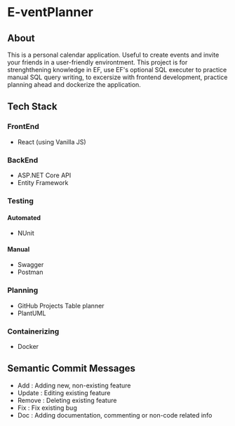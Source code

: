 # E-ventPlanner
## About
This is a personal calendar application. Useful to create events and invite your friends in a user-friendly environtment.
This project is for strenghthening knowledge in EF, use EF's optional SQL executer to practice manual SQL query writing, to excersize with frontend development, practice planning ahead and dockerize the application.

## Tech Stack
### FrontEnd
  - React (using Vanilla JS)
### BackEnd
  - ASP.NET Core API
  - Entity Framework
### Testing
  #### Automated
  - NUnit
  #### Manual
  - Swagger
  - Postman
### Planning
  - GitHub Projects Table planner
  - PlantUML
### Containerizing
  - Docker

## Semantic Commit Messages
  - Add : Adding new, non-existing feature
  - Update : Editing existing feature
  - Remove : Deleting existing feature
  - Fix : Fix existing bug
  - Doc : Adding documentation, commenting or non-code related info
